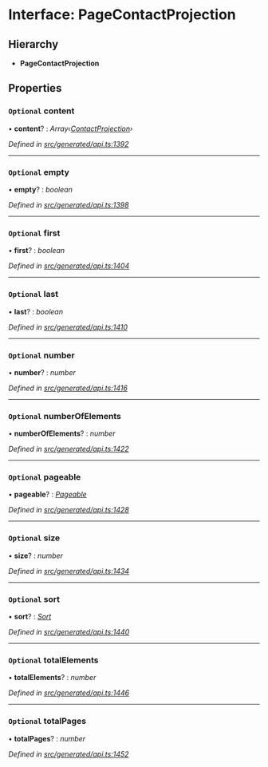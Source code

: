 # Interface: PageContactProjection

## Hierarchy

* **PageContactProjection**

## Properties

### `Optional` content

• **content**? : *Array‹[ContactProjection](contactprojection.md)›*

*Defined in [src/generated/api.ts:1392](https://github.com/mailslurp/mailslurp-client-ts-js/blob/4ca018b/src/generated/api.ts#L1392)*

___

### `Optional` empty

• **empty**? : *boolean*

*Defined in [src/generated/api.ts:1398](https://github.com/mailslurp/mailslurp-client-ts-js/blob/4ca018b/src/generated/api.ts#L1398)*

___

### `Optional` first

• **first**? : *boolean*

*Defined in [src/generated/api.ts:1404](https://github.com/mailslurp/mailslurp-client-ts-js/blob/4ca018b/src/generated/api.ts#L1404)*

___

### `Optional` last

• **last**? : *boolean*

*Defined in [src/generated/api.ts:1410](https://github.com/mailslurp/mailslurp-client-ts-js/blob/4ca018b/src/generated/api.ts#L1410)*

___

### `Optional` number

• **number**? : *number*

*Defined in [src/generated/api.ts:1416](https://github.com/mailslurp/mailslurp-client-ts-js/blob/4ca018b/src/generated/api.ts#L1416)*

___

### `Optional` numberOfElements

• **numberOfElements**? : *number*

*Defined in [src/generated/api.ts:1422](https://github.com/mailslurp/mailslurp-client-ts-js/blob/4ca018b/src/generated/api.ts#L1422)*

___

### `Optional` pageable

• **pageable**? : *[Pageable](pageable.md)*

*Defined in [src/generated/api.ts:1428](https://github.com/mailslurp/mailslurp-client-ts-js/blob/4ca018b/src/generated/api.ts#L1428)*

___

### `Optional` size

• **size**? : *number*

*Defined in [src/generated/api.ts:1434](https://github.com/mailslurp/mailslurp-client-ts-js/blob/4ca018b/src/generated/api.ts#L1434)*

___

### `Optional` sort

• **sort**? : *[Sort](sort.md)*

*Defined in [src/generated/api.ts:1440](https://github.com/mailslurp/mailslurp-client-ts-js/blob/4ca018b/src/generated/api.ts#L1440)*

___

### `Optional` totalElements

• **totalElements**? : *number*

*Defined in [src/generated/api.ts:1446](https://github.com/mailslurp/mailslurp-client-ts-js/blob/4ca018b/src/generated/api.ts#L1446)*

___

### `Optional` totalPages

• **totalPages**? : *number*

*Defined in [src/generated/api.ts:1452](https://github.com/mailslurp/mailslurp-client-ts-js/blob/4ca018b/src/generated/api.ts#L1452)*
